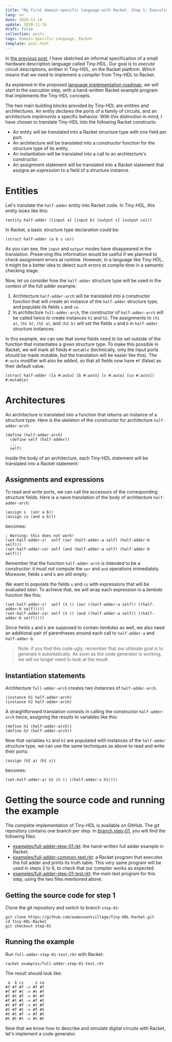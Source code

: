 ```yaml
---
title: "My first domain-specific language with Racket. Step 1: Execution"
lang: en
date: 2020-11-16
update: 2020-11-16
draft: false
collection: posts
tags: Domain-Specific Language, Racket
template: post.html
---
```


In [the previous post](/2020/11/08/my-first-domain-specific-language-with-racket),
I have sketched an informal specification of a small hardware description language
called Tiny-HDL.
Our goal is to *execute* circuit descriptions, written in Tiny-HDL, on the Racket
platform.
Which means that we need to implement a *compiler* from Tiny-HDL to Racket.

As explained in the proposed [language implementation roadmap](/2020/11/08/my-first-domain-specific-language-with-racket/#language-implementation-roadmap),
we will start in the *execution* step, with a hand-written Racket example program that
implements the Tiny-HDL concepts.

<!-- more -->

The two main building blocks provided by Tiny-HDL are entities and architectures.
An entity *declares* the ports of a family of circuits, and an architecture
*implements* a specific behavior.
With this distinction in mind, I have chosen to translate Tiny-HDL into the following
Racket constructs:

* An entity will be translated into a Racket structure type with one field per port.
* An architecture will be translated into a *constructor* function for the structure type of its entity.
* An instantiation will be translated into a call to an architecture's constructor.
* An assignment statement will be translated into a Racket statement that assigns an *expression* to a field of a structure instance.

Entities
========

Let's translate the `half-adder` entity into Racket code.
In Tiny-HDL, this entity looks like this:

```
(entity half-adder ([input a] [input b] [output s] [output co]))
```
In Racket, a basic structure type declaration could be:

```racket
(struct half-adder (a b s co))
```

As you can see, the `input` and `output` modes have disappeared in the translation.
Preserving this information would be useful if we planned to check assignment
errors at runtime.
However, in a language like Tiny-HDL, it might be a better idea to detect such errors
at compile time in a semantic checking stage.

Now, let us consider how the `half-adder` structure type will be used in the
context of the full adder example:

1. Architecture `half-adder-arch` will be translated into a constructor function that will
   create an instance of the `half-adder` structure type, and populate its fields
   `s` and `co`.
2. In architecture `full-adder-arch`, the constructor of `half-adder-arch`
   will be called twice to create instances `h1` and `h2`.
   The assignments to `(h1 a)`, `(h1 b)`, `(h2 a)`, and `(h2 b)` will set
   the fields `a` and `b` in `half-adder` structure instances.

In this example, we can see that some fields need to be set outside of the
function that instantiates a given structure type.
To make this possible in Racket, we will mark all fields `#:mutable`
(technically, only the *input* ports should be made mutable, but the translation
will be easier like this).
The `#:auto` modifier will also be added, so that all fields now have `#f`
(false) as their default value.

```racket
(struct half-adder ([a #:auto] [b #:auto] [s #:auto] [co #:auto]) #:mutable)
```

Architectures
=============

An architecture is translated into a function that returns an instance of
a structure type.
Here is the skeleton of the constructor for architecture `half-adder-arch`:

```racket
(define (half-adder-arch)
  (define self (half-adder))
  ...
  self)
```

Inside the body of an architecture, each Tiny-HDL statement will be translated
into a Racket statement:

Assignments and expressions
---------------------------

To read and write ports, we can call the accessors of the corresponding
structure fields.
Here is a naive translation of the body of architecture `half-adder-arch`:

```
(assign s  (xor a b))
(assign co (and a b)))
```

becomes:

```racket
; Warning: this does not work!
(set-half-adder-s!  self (xor (half-adder-a self) (half-adder-b self)))
(set-half-adder-co! self (and (half-adder-a self) (half-adder-b self)))
```

Remember that the function `half-adder-arch` is intended to be a *constructor*:
it must not compute the `xor` and `and` operations immediately.
Moreover, fields `a` and `b` are still empty.

We want to populate the fields `s` and `co` with expressions that will be
evaluated *later*.
To achieve that, we will wrap each expression in a *lambda* function like this:

```racket
(set-half-adder-s!  self (λ () (xor ((half-adder-a self)) ((half-adder-b self)))))
(set-half-adder-co! self (λ () (and ((half-adder-a self)) ((half-adder-b self)))))
```

Since fields `a` and `b` are supposed to contain *lambdas* as well, we also need an
additional pair of parentheses around each call to `half-adder-a` and `half-adder-b`.

> Note: if you find this code ugly, remember that our ultimate goal
> is to generate it automatically.
> As soon as the code generator is working, we will no longer need to look
> at the result.

Instantiation statements
------------------------

Architecture `full-adder-arch` creates two instances of `half-adder-arch`.

```
(instance h1 half-adder-arch)
(instance h2 half-adder-arch)
```

A straightforward translation consists in calling the constructor `half-adder-arch`
twice, assigning the results to variables like this:

```racket
(define h1 (half-adder-arch))
(define h2 (half-adder-arch))
```

Now that variables `h1` and `h2` are populated with instances of the `half-adder`
structure type, we can use the same techniques as above to read and write their ports:

```
(assign (h2 a) (h1 s))
```

becomes:

```racket
(set-half-adder-a! h2 (λ () ((half-adder-s h1))))
```

Getting the source code and running the example
===============================================

The complete implementation of Tiny-HDL is available on GitHub.
The git repository contains one branch per step.
In [branch step-01](https://github.com/aumouvantsillage/Tiny-HDL-Racket/tree/step-01),
you will find the following files:

* [examples/full-adder-step-01.rkt](https://github.com/aumouvantsillage/Tiny-HDL-Racket/blob/step-01/examples/full-adder-step-01.rkt):
  the hand-written full adder example in Racket.
* [examples/full-adder-common-test.rkt](https://github.com/aumouvantsillage/Tiny-HDL-Racket/blob/step-01/examples/full-adder-common-test.rkt):
  a Racket program that executes the full adder and prints its truth table.
  This very same program will be used in steps 2 to 6, to check that our compiler works as expected.
* [examples/full-adder-step-01-test.rkt](https://github.com/aumouvantsillage/Tiny-HDL-Racket/blob/step-01/examples/full-adder-step-01-test.rkt):
  the main test program for this step, using the two files mentioned above.

Getting the source code for step 1
----------------------------------

Clone the git repository and switch to branch `step-01`:

```
git clone https://github.com/aumouvantsillage/Tiny-HDL-Racket.git
cd Tiny-HDL-Racket
git checkout step-01
```

Running the example
-------------------

Run `full-adder-step-01-test.rkt` with Racket:

```
racket examples/full-adder-step-01-test.rkt
```

The result should look like:

```
 a  b ci     s co
#f #f #f -> #f #f
#f #f #t -> #t #f
#f #t #f -> #t #f
#f #t #t -> #f #t
#t #f #f -> #t #f
#t #f #t -> #f #t
#t #t #f -> #f #t
#t #t #t -> #t #t
```

Now that we know how to describe and simulate digital circuits with Racket,
let's implement a code generator.
